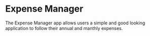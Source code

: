 # Expense Manager

The Expense Manager app allows users a simple and good looking application to follow their annual and manthly expenses.

